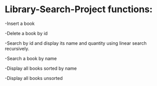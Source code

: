 # Library-Search-Project functions:

-Insert a book

-Delete a book by id

-Search by id and display its name and quantity using linear search recursively.

-Search a book by name 

-Display all books sorted by name 

-Display all books unsorted

